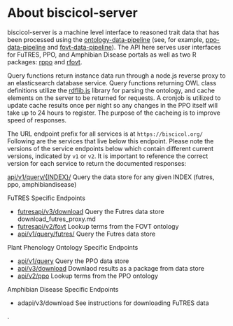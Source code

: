 # About biscicol-server

biscicol-server is a machine level interface to reasoned trait data that has been processed using the [ontology-data-pipeline](https://github.com/biocodellc/ontology-data-pipeline) (see, for example, [ppo-data-pipeline](https://github.com/biocodellc/ppo-data-pipeline) and [fovt-data-pipeline](https://github.com/futres/fovt-data-pipeline)).  The API here serves user interfaces for FuTRES, PPO, and Amphibian Disease portals as well as two R packages: [rppo](https://github.com/biocodellc/rppo) and [rfovt](https://github.com/futres/rfovt).

Query functions return instance data run through a node.js reverse proxy to an elasticsearch database service.  Query functions returning OWL class definitions utilize the [rdflib.js](https://github.com/linkeddata/rdflib.js/) library for parsing the ontology, and cache elements on the server to be returned for requests.  A cronjob is utilized to update cache results once per night so any changes in the PPO itself will take up to 24 hours to register.  The purpose of the cacheing is to improve speed of responses.

The URL endpoint prefix for all services is at `https://biscicol.org/`  Following are the services that live below this endpoint.  Please note the versions of the service endpoints below which contain different current versions, indicated by `v1` or `v2`.  It is important to reference the correct version for each service to return the documented responses:

[api/v1/query/{INDEX}/](docs/es_futres_proxy.md) Query the data store for any given INDEX (futres, ppo, amphibiandisease)

FuTRES Specific Endpoints
  *  [futresapi/v3/download](docs/download_futres_proxy.md) Query the Futres data store download_futres_proxy.md
  *  [futresapi/v2/fovt](docs/futres_ontology_proxy.md) Lookup terms from the FOVT ontology
  *  [api/v1/query/futres/](docs/es_futres_proxy.md) Query the Futres data store 

Plant Phenology Ontology Specific Endpoints
  *  [api/v1/query](docs/es_proxy.md) Query the PPO data store 
  *  [api/v3/download](docs/download_proxy.md) Downlaod results as a package from data store
  *  [api/v2/ppo](docs/ontology_proxy.md)  Lookup terms from the PPO ontology

Amphibian Disease Specific Endpoints
  *  adapi/v3/download  See instructions for downloading FuTRES data

.

